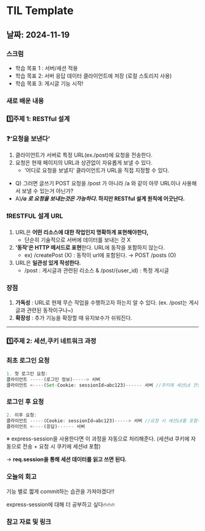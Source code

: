 # TIL Template

## 날짜: 2024-11-19

### 스크럼

- 학습 목표 1 : 서버/세션 적용
- 학습 목표 2:  서버 응답 데이터 클라이언트에 저장 (로컬 스토리지 사용)
- 학습 목표 3:  게시글 기능 시작!

### 새로 배운 내용

### 1️⃣주제 1: RESTful 설계

### ❓‘요청을 보낸다’

1. 클라이언트가 서버로 특정 URL(ex./post)에 요청을 전송한다.
2. 요청은 현재 페이지의 URL과 상관없이 자유롭게 보낼 수 있다.
    - ‘어디로 요청을 보낼지’ 클라이언트가 URL을 직접 지정할 수 있다.

- Q) 그러면 글쓰기 POST 요청을 /post 가 아니라 /a 와 같이 아무 URL이나 사용해서 보낼 수 있는거 아닌가? 
- A)**_/a 로 요청을 보내는것은 가능하다_. 하지만 RESTful 설계 원칙에 어긋난다.**

### ❗RESTFUL 설계 URL

1. URL은 **어떤 리소스에 대한 작업인지 명확하게 표현해야한다,**
    - 단순히 기술적으로 서버에 데이터를 보내는 것 X
2. **‘동작’은 HTTP 메서드로 표현**한다. URL에 동작을 포함하지 않는다.
    - ex) /createPost (X) : 동작이 url에 포함된다. → POST /posts (O)
3. URL은 **일관성 있게 작성한다.**
    - /post : 게시글과 관련된 리소스 & /post/{user_id} : 특정 게시글
    

### 장점

1. **가독성** : URL로 현재 무슨 작업을 수행하고자 하는지 알 수 있다. (ex. /post는 게시글과 관련된 동작이구나~)
2. **확장성** :  추가 기능을 확장할 때 유지보수가 쉬워진다.

---

### 1️⃣주제 2: 세션,쿠키 네트워크 과정

### 최초 로그인 요청

```jsx
1. 첫 로그인 요청:
클라이언트 -----(로그인 정보)-----> 서버
클라이언트 <----(Set-Cookie: sessionId=abc123)------ 서버 //쿠키에 세션id 전달
```

### 로그인 후 요청

```jsx
2. 이후 요청:
클라이언트 -----(Cookie: sessionId=abc123)-----> 서버 //요청 시 세션id를 포함하여 요청
클라이언트 <----(응답)------ 서버
```

※ express-session을 사용한다면 이 과정을 자동으로 처리해준다. (세션id 쿠키에 자동으로 전송 + 요청 시 쿠키에 세션id 포함)

→ **req.session을 통해 세션 데이터를 읽고 쓰면 된다.**

### 오늘의 회고

기능 별로 짧게 commit하는 습관을 가져야겠다!!

express-session에 대해 더 공부하고 싶다🔥🔥🔥

### 참고 자료 및 링크
